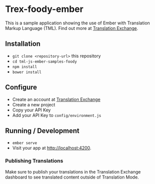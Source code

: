 # Trex-foody-ember

This is a sample application showing the use of Ember with Translation Markup Language (TML).
Find out more at [Translation Exchange](https://translationexchange.com).

## Installation

* `git clone <repository-url>` this repository
* `cd tml-js-ember-samples-foody`
* `npm install`
* `bower install`

## Configure

* Create an account at [Translation Exchange](https://translationexchange.com)
* Create a new project
* Copy your API Key
* Add your API Key to `config/environment.js`

## Running / Development

* `ember serve`
* Visit your app at [http://localhost:4200](http://localhost:4200).

### Publishing Translations

Make sure to publish your translations in the Translation Exchange dashboard to see translated content outside of Translation Mode.
